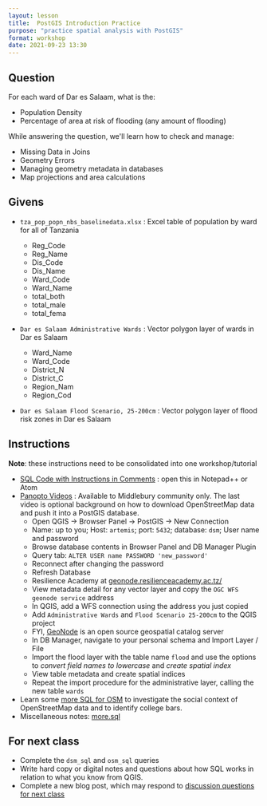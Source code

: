 ```yaml
---
layout: lesson
title:  PostGIS Introduction Practice
purpose: "practice spatial analysis with PostGIS"
format: workshop
date: 2021-09-23 13:30
---
```


## Question

For each ward of Dar es Salaam, what is the:
- Population Density
- Percentage of area at risk of flooding (any amount of flooding)

While answering the question, we'll learn how to check and manage:
- Missing Data in Joins
- Geometry Errors
- Managing geometry metadata in databases
- Map projections and area calculations

## Givens

- `tza_pop_popn_nbs_baselinedata.xlsx` : Excel table of population by ward for all of Tanzania
  - Reg_Code
  - Reg_Name
  - Dis_Code
  - Dis_Name
  - Ward_Code
  - Ward_Name
  - total_both
  - total_male
  - total_fema

- `Dar es Salaam Administrative Wards` : Vector polygon layer of wards in Dar es Salaam
  - Ward_Name
  - Ward_Code
  - District_N
  - District_C
  - Region_Nam
  - Region_Cod

- `Dar es Salaam Flood Scenario, 25-200cm` : Vector polygon layer of flood risk zones in Dar es Salaam

## Instructions

**Note**: these instructions need to be consolidated into one workshop/tutorial

- [SQL Code with Instructions in Comments](/assets/dsm_sql.sql) : open this in Notepad++ or Atom
- [Panopto Videos](https://midd.hosted.panopto.com/Panopto/Pages/Sessions/List.aspx?folderID=beda027d-3b8e-4700-9ae7-acf4012bdc0e) : Available to Middlebury community only. The last video is optional background on how to download OpenStreetMap data and push it into a PostGIS database.
  - Open QGIS -> Browser Panel -> PostGIS -> New Connection
  - Name: up to you; Host: `artemis`; port: `5432`; database: `dsm`; User name and password
  - Browse database contents in Browser Panel and DB Manager Plugin
  - Query tab: `ALTER USER name PASSWORD 'new_password'`
  - Reconnect after changing the password
  - Refresh Database
  - Resilience Academy at [geonode.resilienceacademy.ac.tz/](https://geonode.resilienceacademy.ac.tz/)
  - View metadata detail for any vector layer and copy the `OGC WFS geonode service` address
  - In QGIS, add a WFS connection using the address you just copied
  - Add `Administrative Wards` and `Flood Scenario 25-200cm` to the QGIS project
  - FYI, [GeoNode](https://geonode.org/) is an open source geospatial catalog server
  - In DB Manager, navigate to your personal schema and Import Layer / File
  - Import the flood layer with the table name `flood` and use the options to *convert field names to lowercase* and *create spatial index*
  - View table metadata and create spatial indices
  - Repeat the import procedure for the administrative layer, calling the new table `wards`
- Learn some [more SQL for OSM](/assets/osm_sql.sql) to investigate the social context of OpenStreetMap data and to identify college bars.
- Miscellaneous notes: [more.sql](/assets/more.sql)

## For next class

- Complete the `dsm_sql` and `osm_sql` queries
- Write hard copy or digital notes and questions about how SQL works in relation to what you know from QGIS.
- Complete a new blog post, which may respond to [discussion questions for next class](2021-09-28-r-and-r)
